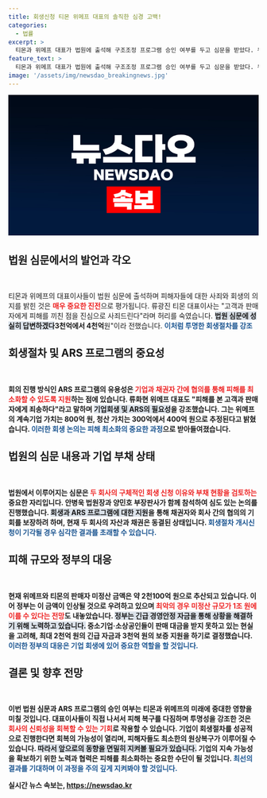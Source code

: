 ```yaml
---
title: 회생신청 티몬 위메프 대표의 솔직한 심경 고백!
categories:
  - 법률
excerpt: >
  티몬과 위메프 대표가 법원에 출석해 구조조정 프로그램 승인 여부를 두고 심문을 받았다. 두 회사는 고객 피해 복구에 전력할 것이라고 약속하며, 회생절차의 투명한 진행을 강조했다. 미정산 금액이 1조원에 달할 수 있는 상황에서 이들이 어떻게 위기를 극복할지 주목된다.
feature_text: >
  티몬과 위메프 대표가 법원에 출석해 구조조정 프로그램 승인 여부를 두고 심문을 받았다. 두 회사는 고객 피해 복구에 전력할 것이라고 약속하며, 회생절차의 투명한 진행을 강조했다. 미정산 금액이 1조원에 달할 수 있는 상황에서 이들이 어떻게 위기를 극복할지 주목된다.
image: '/assets/img/newsdao_breakingnews.jpg'
---
```


<p><img src="/assets/img/newsdao_breakingnews.jpg" alt="koreaapp 속보" /></p>

<h2>법원 심문에서의 발언과 각오</h2>

<p data-ke-size="size16">&nbsp;</p>

<p>티몬과 위메프의 대표이사들이 법원 심문에 출석하며 피해자들에 대한 사죄와 회생의 의지를 밝힌 것은 <b><span style="color: #ee2323;">매우 중요한 진전</span></b>으로 평가됩니다. 류광진 티몬 대표이사는 "고객과 판매자에게 피해를 끼친 점을 진심으로 사죄드린다"라며 허리를 숙였습니다. <b><span style="background-color: #21538527;">법원 심문에 성실히 답변하겠다</span></b고 약속하며, "회사의 계속기업 가치는 약 <b>3천억에서 4천억</b>원"이라 전했습니다. <b><span style="color: #1a5490;">이처럼 투명한 회생절차를 강조</span></b하며, ARS 프로그램의 기회가 주어진다면 최대한 피해 복구를 위해 노력하겠다는 의지를 다시금 확인했습니다.</p>

<h2>회생절차 및 ARS 프로그램의 중요성</h2>

<p data-ke-size="size16">&nbsp;</p>

<p>회의 진행 방식인 ARS 프로그램의 유용성은 <b><span style="color: #ee2323;">기업과 채권자 간에 협의를 통해 피해를 최소화할 수 있도록 지원</span></b>하는 점에 있습니다. 류화현 위메프 대표도 "피해를 본 고객과 판매자에게 죄송하다"라고 말하며 <b><span style="background-color: #21538527;">기업회생 및 ARS의 필요성</span></b>을 강조했습니다. 그는 위메프의 계속기업 가치는 800억 원, 청산 가치는 300억에서 400억 원으로 추정된다고 밝혔습니다. <b><span style="color: #1a5490;">이러한 회생 논의는 피해 최소화의 중요한 과정</span></b>으로 받아들여졌습니다.</p>

<h2>법원의 심문 내용과 기업 부채 상태</h2>

<p data-ke-size="size16">&nbsp;</p>

<p>법원에서 이루어지는 심문은 <b><span style="color: #ee2323;">두 회사의 구체적인 회생 신청 이유와 부채 현황을 검토하는</span></b> 중요한 자리입니다. 안병욱 법원장과 양민호 부장판사가 함께 참석하여 심도 있는 논의를 진행했습니다. <b><span style="background-color: #21538527;">회생과 ARS 프로그램에 대한 지원</span></b>을 통해 채권자와 회사 간의 협의의 기회를 보장하려 하며, 현재 두 회사의 자산과 채권은 동결된 상태입니다. <b><span style="color: #1a5490;">회생절차 개시신청이 기각될 경우 심각한 결과를 초래할 수 있습니다.</span></b></p>

<h2>피해 규모와 정부의 대응</h2>

<p data-ke-size="size16">&nbsp;</p>

<p>현재 위메프와 티몬의 판매자 미정산 금액은 약 2천100억 원으로 추산되고 있습니다. 이어 정부는 이 금액이 인상될 것으로 우려하고 있으며 <b><span style="color: #ee2323;">최악의 경우 미정산 규모가 1조 원에 이를 수 있다는 전망</span></b>도 내놓았습니다. <b><span style="background-color: #21538527;">정부는 긴급 경영안정 자금을 통해 상황을 해결하기 위해 노력하고 있습니다.</span></b> 중소기업·소상공인들이 판매 대금을 받지 못하고 있는 현실을 고려해, 최대 2천억 원의 긴급 자금과 3천억 원의 보증 지원을 하기로 결정했습니다. <b><span style="color: #1a5490;">이러한 정부의 대응은 기업 회생에 있어 중요한 역할을 할 것입니다.</span></b></p>

<h2>결론 및 향후 전망</h2>

<p data-ke-size="size16">&nbsp;</p>

<p>이번 법원 심문과 ARS 프로그램의 승인 여부는 티몬과 위메프의 미래에 중대한 영향을 미칠 것입니다. 대표이사들이 직접 나서서 피해 복구를 다짐하며 투명성을 강조한 것은 <b><span style="color: #ee2323;">회사의 신뢰성을 회복할 수 있는 기회</span></b>로 작용할 수 있습니다. 기업이 회생절차를 성공적으로 진행한다면 회복의 가능성이 열리며, 피해자들도 최소한의 원상복구가 이루어질 수 있습니다. <b><span style="background-color: #21538527;">따라서 앞으로의 동향을 면밀히 지켜볼 필요가 있습니다.</span></b> 기업의 지속 가능성을 확보하기 위한 노력과 협력은 피해를 최소화하는 중요한 수단이 될 것입니다. <b><span style="color: #1a5490;">최선의 결과를 기대하며 이 과정을 주의 깊게 지켜봐야 할 것입니다.</span></b></p>
실시간 뉴스 속보는, <a href="https://newsdao.kr" rel="dofollow">https://newsdao.kr</a>


